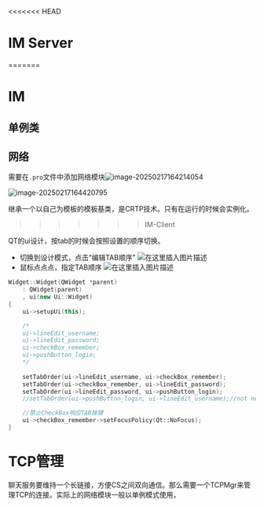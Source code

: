 <<<<<<< HEAD
# IM Server

=======
# IM





## 单例类



## 网络

需要在`.pro`文件中添加网络模块![image-20250217164214054](https://gitee.com/R1cha2dli/pic-bed/raw/master/img/image-20250217164214054.png)

![image-20250217164420795](https://gitee.com/R1cha2dli/pic-bed/raw/master/img/image-20250217164420795.png)

继承一个以自己为模板的模板基类，是CRTP技术。只有在运行的时候会实例化。



>>>>>>> IM-Client





QT的ui设计，按tab的时候会按照设置的顺序切换。

- 切换到设计模式，点击“编辑TAB顺序”
  ![在这里插入图片描述](https://i-blog.csdnimg.cn/blog_migrate/5010ccd4d70a2b4ea227c7d22d60703a.png)
- 鼠标点点点，指定TAB顺序
  ![在这里插入图片描述](https://gitee.com/R1cha2dli/pic-bed/raw/master/img/3169ee5c11720824a9c74fe6b8c3eceb.png)



```cpp
Widget::Widget(QWidget *parent)
    : QWidget(parent)
    , ui(new Ui::Widget)
{
    ui->setupUi(this);

    /*
    ui->lineEdit_username;
    ui->lineEdit_password;
    ui->checkBox_remember;
    ui->pushButton_login;
    */
    
    setTabOrder(ui->lineEdit_username, ui->checkBox_remember);
    setTabOrder(ui->checkBox_remember, ui->lineEdit_password);
    setTabOrder(ui->lineEdit_password, ui->pushButton_login);
    //setTabOrder(ui->pushButton_login, ui->lineEdit_username);//not need.

    //禁止CheckBox响应TAB按键
    ui->checkBox_remember->setFocusPolicy(Qt::NoFocus);
}

```



# TCP管理

聊天服务要维持一个长链接，方便CS之间双向通信。那么需要一个TCPMgr来管理TCP的连接。实际上的网络模块一般以单例模式使用，
